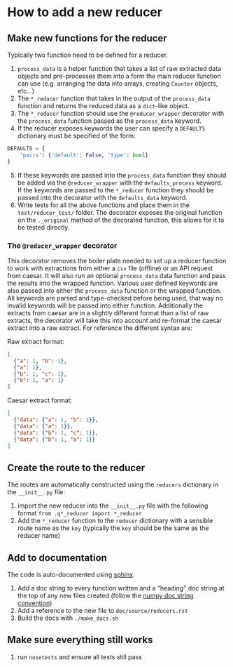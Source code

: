 # How to add a new reducer

## Make new functions for the reducer
Typically two function need to be defined for a reducer.

1. `process_data` is a helper function that takes a list of raw extracted data objects and pre-processes them into a form the main reducer function can use (e.g. arranging the data into arrays, creating `Counter` objects, etc...)
2. The `*_reducer` function that takes in the output of the `process_data` function and returns the reduced data as a `dict`-like object.
3. The `*_reducer` function should use the `@reducer_wrapper` decorator with the `process_data` function passed as the `process_data` keyword.
4. If the reducer exposes keywords the user can specify a `DEFAULTS` dictionary must be specified of the form:
```python
DEFAULTS = {
    'pairs': {'default': False, 'type': bool}
}
```
5. If these keywords are passed into the `process_data` function they should be added via the `@reducer_wrapper` with the `defaults_process` keyword.  If the keywords are passed to the `*_reducer` function they should be passed into the decorator with the `defaults_data` keyword.
6. Write tests for all the above functions and place them in the `test/reducer_test/` folder.  The decorator exposes the original function on the `._original` method of the decorated function, this allows for it to be tested directly.

### The `@reducer_wrapper` decorator

This decorator removes the boiler plate needed to set up a reducer function to work with extractions from either a `csv` file (offline) or an API request from caesar.  It will also run an optional `process_data` data function and pass the results into the wrapped function.  Various user defined keywords are also passed into either the `process_data` function or the wrapped function.  All keywords are parsed and type-checked before being used, that way no invalid keywords will be passed into either function.  Additionally the extracts from caesar are in a slightly different format than a list of raw extracts, the decorator will take this into account and re-format the caesar extract into a raw extract.  For reference the different syntax are:

Raw extract format:
```json
[
  {"a": 1, "b": 1},
  {"a": 1},
  {"b": 1, "c": 1},
  {"b": 1, "a": 1}
]
```

Caesar extract format:
```json
[
  {"data": {"a": 1, "b": 1}},
  {"data": {"a": 1}},
  {"data": {"b": 1, "c": 1}},
  {"data": {"b": 1, "a": 1}}
]
```

## Create the route to the reducer
The routes are automatically constructed using the `reducers` dictionary in the `__init__.py` file:

1. import the new reducer into the `__init__.py` file with the following format `from .q*_reducer import *_reducer`
2. Add the `*_reducer` function to the `reducer` dictionary with a sensible route name as the `key` (typically the `key` should be the same as the reducer name)

## Add to documentation
The code is auto-documented using [sphinx](http://www.sphinx-doc.org/en/stable/index.html).

1. Add a doc string to every function written and a "heading" doc string at the top of any new files created (follow the [numpy doc string convention](https://github.com/numpy/numpy/blob/master/doc/HOWTO_DOCUMENT.rst.txt))
2. Add a reference to the new file to `doc/source/reducers.rst`
3. Build the docs with `./make_docs.sh`

## Make sure everything still works
1. run `nosetests` and ensure all tests still pass
